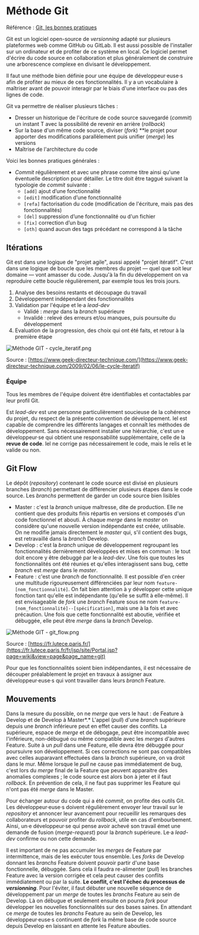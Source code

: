 # Méthode Git

Référence : [Git, les bonnes pratiques](https://medium.com/@pilloud.anthony/git-les-bonnes-pratiques-b0f19c3eef47)

Git est un logiciel open-source de *versionning* adapté sur plusieurs plateformes web comme GitHub ou GitLab. Il est aussi possible de l'installer sur un ordinateur et de profiter de ce système en local. Ce logiciel permet d'écrire du code source en collaboration et plus généralement de construire une arborescence complexe en divisant le développement.

Il faut une méthode bien définie pour une équipe de développeur·euse·s afin de profiter au mieux de ces fonctionnalités. Il y a un vocabulaire à maîtriser avant de pouvoir interagir par le biais d'une interface ou pas des lignes de code.

Git va permettre de réaliser plusieurs tâches :

- Dresser un historique de l'écriture de code source sauvegardé (*commit*) un instant T avec la possibilité de revenir en arrière (*rollback*)
- Sur la base d'un même code source, diviser (*fork*) **le projet pour apporter des modifications parallèlement puis unifier (*merge*) les versions
- Maîtrise de l'architecture du code

Voici les bonnes pratiques générales :

- *Commit* régulièrement et avec une phrase comme titre ainsi qu'une éventuelle description pour détailler. Le titre doit être taggué suivant la typologie de *commit* suivante :
    - `[add]` ajout d’une fonctionnalité
    - `[edit]` modification d’une fonctionnalité
    - `[refa]` factorisation du code (modification de l'écriture, mais pas des fonctionnalités)
    - `[del]` suppression d’une fonctionnalité ou d'un fichier
    - `[fix]` correction d’un bug
    - `[oth]` quand aucun des tags précédant ne correspond à la tâche

## Itérations

Git est dans une logique de "projet agile", aussi appelé "projet itératif". C'est dans une logique de boucle que les membres du projet — quel que soit leur domaine — vont amasser du code. Jusqu'à la fin du développement on va reproduire cette boucle régulièrement, par exemple tous les trois jours.

1. Analyse des besoins restants et découpage du travail
2. Développement indépendant des fonctionnalités
3. Validation par l'équipe et le·a *lead-dev*
    - Validé : *merge* dans la *branch* supérieure
    - Invalidé : relevé des erreurs et/ou manques, puis poursuite du développement
4. Evaluation de la progression, des choix qui ont été faits, et retour à la première étape

![Méthode GIT - cycle_iteratif.png](/assets/images/cycle_iteratif.png)

Source : [https://www.geek-directeur-technique.com/](https://www.geek-directeur-technique.com/2009/02/06/le-cycle-iteratif)

### Équipe

Tous les membres de l'équipe doivent être identifiables et contactables par leur profil Git.

Est *lead-dev* est une personne particulièrement soucieuse de la cohérence du projet, du respect de la présente convention de développement. Iel est capable de comprendre les différents langages et connaît les méthodes de développement. Sans nécessairement installer une hiérarchie, c'est un·e développeur·se qui obtient une responsabilité supplémentaire, celle de la **revue de code**. Iel ne corrige pas nécessairement le code, mais le relis et le valide ou non.

## Git Flow

Le dépôt (*repository*) contenant le code source est divisé en plusieurs branches (*branch*) permettant de différencier plusieurs étapes dans le code source. Les *branchs* permettent de garder un code source bien lisibles

- Master : c'est la *branch* unique maîtresse, dite de production. Elle ne contient que des produits finis répartis en versions et composés d'un code fonctionnel et abouti. À chaque *merge* dans le *master* on considère qu'une nouvelle version indépendante est créée, utilisable. On ne modifie jamais directement le *master* qui, s'il contient des bugs, est retravaillé dans la *branch* Develop.
- Develop : c'est la *branch* unique de développement regroupant les fonctionnalités dernièrement développées et mises en commun : le tout doit encore y être debuggé par le·a *lead-dev*. Une fois que toutes les fonctionnalités ont été réunies et qu'elles interagissent sans bug, cette *branch* est *merge* dans le *master*.
- Feature : c'est une *branch* de fonctionnalité. Il est possible d'en créer une multitude rigoureusement différenciées par leur nom `feature-[nom_fonctionnalité]`. On fait bien attention à y développer cette unique fonction tant qu'elle est indépendante (qu'elle se suffit à elle-même). Il est envisageable de *fork* une *branch* Feature sous ne nom `feature-[nom_fonctionnalité]--[spécification]`, mais une à la fois et avec précaution. Une fois que cette fonctionnalité est aboutie, vérifiée et débuggée, elle peut être *merge* dans la *branch* Develop.

![Méthode GIT - git_flow.png](/assets/images/git_flow.png)

Source : [https://fr.lutece.paris.fr/](https://fr.lutece.paris.fr/fr/jsp/site/Portal.jsp?page=wiki&view=page&page_name=git)

Pour que les fonctionnalités soient bien indépendantes, il est nécessaire de découper préalablement le projet en travaux à assigner aux développeur·euse·s qui vont travailler dans leurs *branch* Feature.

## Mouvements

Dans la mesure du possible, on ne *merge* que vers le haut : de Feature à Develop et de Develop à Master*.* L'appel (*pull*) d'une *branch* supérieure depuis une *branch* inférieure peut en effet causer des conflits. La supérieure, espace de *merge* et de débogage, peut être incompatible avec l'inférieure, non-débugué ou même compatible avec les *merges* d'autres Feature. Suite à un *pull* dans une Feature, elle devra être débuggée pour poursuivre son développement. Si ces corrections ne sont pas compatibles avec celles auparavant effectuées dans la *branch* supérieure, on va droit dans le mur. Même lorsque le *pull* ne cause pas immédiatement de bug, c'est lors du *merge* final de la Feature que peuvent apparaitre des anomalies complexes ; le code source est alors bon à jeter et il faut *rollback*. En prévention de cela, il ne faut pas supprimer les Feature qui n'ont pas été *merge* dans le Master.

Pour échanger autour du code qui a été *commit*, on profite des outils Git. Les développeur·euse·s doivent régulièrement envoyer leur travail sur le *repository* et annoncer leur avancement pour recueillir les remarques des collaborateurs et pouvoir profiter du *rollback*, utile en cas d'embourbement. Ainsi, un·e développeur·se qui pense avoir achevé son travail émet une demande de fusion (*merge-request*) pour la *branch* supérieure. Le·a *lead-dev* confirme ou non cette demande.

Il est important de ne pas accumuler les *merges* de Feature par intermittence, mais de les exécuter tous ensemble. Les *forks* de Develop donnant les *branchs* Feature doivent pouvoir partir d'une base fonctionnelle, débuggée. Sans cela il faudra re-alimenter (*pull*) les branches Feature avec la version corrigée et cela peut causer des conflits immédiatement ou par la suite. **Le conflit, c'est l'échec du processus de *versionning***. Pour l'éviter, il faut débuter une nouvelle séquence de développement par un *merge* de toutes les *branchs* Feature au sein de Develop. Là on débugue et seulement ensuite on pourra *fork* pour développer les nouvelles fonctionnalités sur des bases saines. En attendant ce *merge* de toutes les *branchs* Feature au sein de Develop, les développeur·euse·s continuent de *fork* la même base de code source depuis Develop en laissant en attente les Feature abouties.